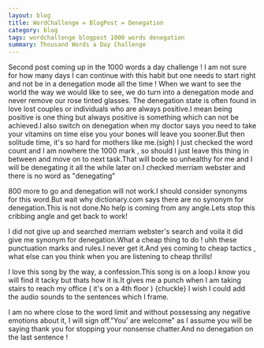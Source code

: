 ```yaml
---
layout: blog
title: WordChallenge = BlogPost = Denegation
category: blog
tags: wordchallenge blogpost 1000 words denegation
summary: Thousand Words a Day Challenge
---
```


 Second post coming up in the 1000 words a day challenge ! I am not sure for how many days I can continue with this habit but one needs to start
 right and not be in a denegation mode all the time !
 When we want to see the world the way we would like to see, we do turn into a denegation mode and never remove our rose tinted glasses.
 The denegation state is often found in love lost couples or individuals who are always positive.I mean being positive is one thing but always
 positive is something which can not be achieved.I also switch on denegation when my doctor says you need to take your vitamins on time else you
 your bones will leave you sooner.But then solitude time, it's so hard for mothers like me.(sigh) I just checked the word count and I am 
 nowhere the 1000 mark , so should I just leave this thing in between and move on to next task.That will bode so unhealthy for me and I will 
 be denegating it all the while later on.I checked merriam webster and there is no word as "denegating"
 
 800 more to go and denegation will not work.I should consider synonyms for this word.But wait why dictionary.com says there are no synonym for 
 denegation.This is not done.No help is coming from any angle.Lets stop this cribbing angle and get back to work!
 
 I did not give up and searched merriam webster's search and voila it did give me synonym for denegation.What a cheap thing to do ! uhh these 
 punctuation marks and rules.I never get it.And yes coming to cheap tactics , what else can you think when you are listening to cheap thrills!
 
 I love this song by the way, a confession.This song is on a loop.I know you will find it tacky but thats how it is.It gives me a punch when
 I am taking stairs to reach my office ( it's on a 4th floor ) {chuckle} I wish I could add the audio sounds to the sentences which I frame.
 
 I am no where close to the word limit and without possessing any negative emotions about it, I will sign off."You' are welcome" as I assume you
 will be saying thank you for stopping your nonsense chatter.And no denegation on the last sentence ! 
 
 
 
